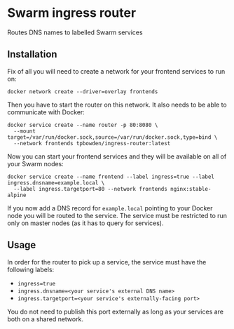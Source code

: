 # Swarm ingress router

Routes DNS names to labelled Swarm services

## Installation

Fix of all you will need to create a network for your frontend services to run on:

    docker network create --driver=overlay frontends

Then you have to start the router on this network. It also needs to be able to communicate with Docker:

    docker service create --name router -p 80:8080 \
      --mount target=/var/run/docker.sock,source=/var/run/docker.sock,type=bind \
      --network frontends tpbowden/ingress-router:latest

Now you can start your frontend services and they will be available on all of your Swarm nodes:

    docker service create --name frontend --label ingress=true --label ingress.dnsname=example.local \
      --label ingress.targetport=80 --network frontends nginx:stable-alpine

If you now add a DNS record for `example.local` pointing to your Docker node you will be routed to the service.
The service must be restricted to run only on master nodes (as it has to query for services).

## Usage

In order for the router to pick up a service, the service must have the following labels:

* `ingress=true`
* `ingress.dnsname=<your service's external DNS name>`
* `ingress.targetport=<your service's externally-facing port>`

You do not need to publish this port externally as long as your services are both on a shared network.
